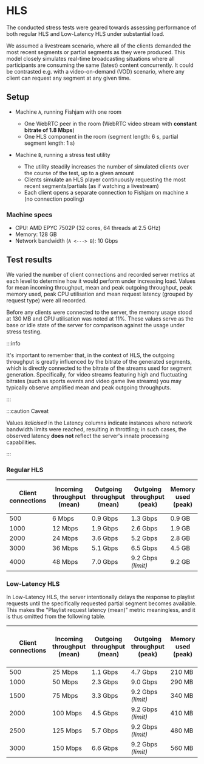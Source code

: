 # HLS

The conducted stress tests were geared towards assessing performance of both regular HLS
and Low-Latency HLS under substantial load.

We assumed a livestream scenario, where all of the clients demanded the most recent segments or partial segments
as they were produced. This model closely simulates real-time broadcasting situations where all participants
are consuming the same (latest) content concurrently. It could be contrasted e.g. with a video-on-demand (VOD)
scenario, where any client can request any segment at any given time.

## Setup

- Machine `A`, running Fishjam with one room
  - One WebRTC peer in the room (WebRTC video stream with **constant bitrate of 1.8 Mbps**)
  - One HLS component in the room (segment length: 6 s, partial segment length: 1 s)

- Machine `B`, running a stress test utility
  - The utility steadily increases the number of simulated clients over the course of the test, up to a given amount
  - Clients simulate an HLS player continuously requesting the most recent segments/partials
  (as if watching a livestream)
  - Each client opens a separate connection to Fishjam on machine `A` (no connection pooling)

### Machine specs

- CPU: AMD EPYC 7502P (32 cores, 64 threads at 2.5 GHz)
- Memory: 128 GB
- Network bandwidth (`A <---> B`): 10 Gbps

## Test results

We varied the number of client connections and recorded server metrics at each level
to determine how it would perform under increasing load. Values for mean incoming throughput,
mean and peak outgoing throughput, peak memory used, peak CPU utilisation and mean request latency
(grouped by request type) were all recorded.

Before any clients were connected to the server, the memory usage stood at 130 MB
and CPU utilisation was noted at 11%. These values serve as the base or idle state of the server
for comparison against the usage under stress testing.

:::info

It's important to remember that, in the context of HLS, the outgoing throughput is greatly influenced by the bitrate
of the generated segments, which is directly connected to the bitrate of the streams used for segment generation.
Specifically, for video streams featuring high and fluctuating bitrates (such as sports events and video game
live streams) you may typically observe amplified mean and peak outgoing throughputs.

:::

:::caution Caveat

Values *italicised* in the Latency columns indicate instances where network bandwidth limits were reached,
resulting in throttling; in such cases, the observed latency **does not** reflect the server's
innate processing capabilities.

:::

### Regular HLS

| Client connections | Incoming throughput (mean) | Outgoing throughput (mean) | Outgoing throughput (peak) | Memory used (peak) | CPU utilisation (peak) | Playlist request latency (mean) | Segment request latency (mean) |
| ------------------ | -------------------------- | -------------------------- | -------------------------- | ------------------ | ---------------------- | ------------------------------- | ------------------------------ |
| 500                | 6 Mbps                     | 0.9 Gbps                   | 1.3 Gbps                   | 0.9 GB             | 18%                    | 4 ms                            | 66 ms                          |
| 1000               | 12 Mbps                    | 1.9 Gbps                   | 2.6 Gbps                   | 1.9 GB             | 19%                    | 3 ms                            | 65 ms                          |
| 2000               | 24 Mbps                    | 3.6 Gbps                   | 5.2 Gbps                   | 2.8 GB             | 23%                    | 3 ms                            | 66 ms                          |
| 3000               | 36 Mbps                    | 5.1 Gbps                   | 6.5 Gbps                   | 4.5 GB             | 30%                    | 4 ms                            | 67 ms                          |
| 4000               | 48 Mbps                    | 7.0 Gbps                   | 9.2 Gbps *(limit)*         | 9.2 GB             | 34%                    | <i>17 ms*</i>                   | <i>243 ms*</i>                 |

### Low-Latency HLS

In Low-Latency HLS, the server intentionally delays the response to playlist requests
until the specifically requested partial segment becomes available.
This makes the "Playlist request latency (mean)" metric meaningless, and it is thus omitted from the following table.

| Client connections | Incoming throughput (mean) | Outgoing throughput (mean) | Outgoing throughput (peak) | Memory used (peak) | CPU utilisation (peak) | Partial segment request latency (mean) |
| ------------------ | -------------------------- | -------------------------- | -------------------------- | ------------------ | ---------------------- | -------------------------------------- |
| 500                | 25 Mbps                    | 1.1 Gbps                   | 4.7 Gbps                   | 210 MB             | 25%                    | 98 ms                                  |
| 1000               | 50 Mbps                    | 2.3 Gbps                   | 9.0 Gbps                   | 290 MB             | 34%                    | 138 ms                                 |
| 1500               | 75 Mbps                    | 3.3 Gbps                   | 9.2 Gbps *(limit)*         | 340 MB             | 43%                    | <i>244 ms*</i>                         |
| 2000               | 100 Mbps                   | 4.5 Gbps                   | 9.2 Gbps *(limit)*         | 410 MB             | 47%                    | <i>341 ms*</i>                         |
| 2500               | 125 Mbps                   | 5.7 Gbps                   | 9.2 Gbps *(limit)*         | 480 MB             | 48%                    | <i>402 ms*</i>                         |
| 3000               | 150 Mbps                   | 6.6 Gbps                   | 9.2 Gbps *(limit)*         | 560 MB             | 50%                    | <i>514 ms*</i>                         |
